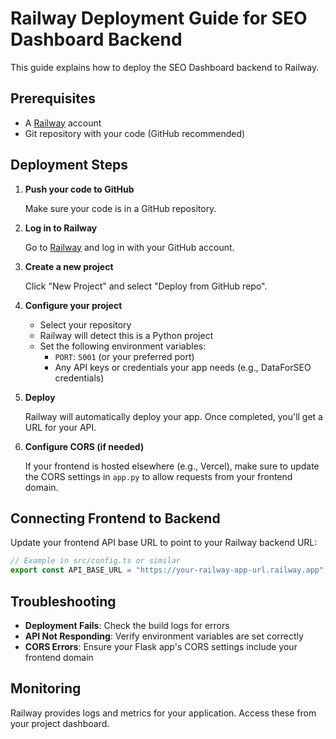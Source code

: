 # Railway Deployment Guide for SEO Dashboard Backend

This guide explains how to deploy the SEO Dashboard backend to Railway.

## Prerequisites

- A [Railway](https://railway.app/) account
- Git repository with your code (GitHub recommended)

## Deployment Steps

1. **Push your code to GitHub**

   Make sure your code is in a GitHub repository.

2. **Log in to Railway**

   Go to [Railway](https://railway.app/) and log in with your GitHub account.

3. **Create a new project**

   Click "New Project" and select "Deploy from GitHub repo".

4. **Configure your project**

   - Select your repository
   - Railway will detect this is a Python project
   - Set the following environment variables:
     - `PORT`: `5001` (or your preferred port)
     - Any API keys or credentials your app needs (e.g., DataForSEO credentials)

5. **Deploy**

   Railway will automatically deploy your app. Once completed, you'll get a URL for your API.

6. **Configure CORS (if needed)**

   If your frontend is hosted elsewhere (e.g., Vercel), make sure to update the CORS settings in `app.py` to allow requests from your frontend domain.

## Connecting Frontend to Backend

Update your frontend API base URL to point to your Railway backend URL:

```typescript
// Example in src/config.ts or similar
export const API_BASE_URL = "https://your-railway-app-url.railway.app";
```

## Troubleshooting

- **Deployment Fails**: Check the build logs for errors
- **API Not Responding**: Verify environment variables are set correctly
- **CORS Errors**: Ensure your Flask app's CORS settings include your frontend domain

## Monitoring

Railway provides logs and metrics for your application. Access these from your project dashboard.
